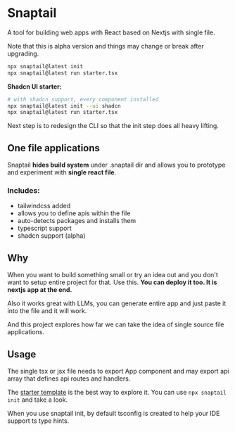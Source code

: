 # Snaptail

A tool for building web apps with React based on Nextjs with single file.

Note that this is alpha version and things may change or break after upgrading.

```sh
npx snaptail@latest init
npx snaptail@latest run starter.tsx
```

**Shadcn UI starter:**

```sh
# with shadcn support, every component installed
npx snaptail@latest init --ui shadcn
npx snaptail@latest run starter.tsx
```

Next step is to redesign the CLI so that the init step does all heavy lifting.

## One file applications

Snaptail **hides build system** under .snaptail dir and allows you to prototype and experiment with **single react file**.

### Includes:

- tailwindcss added
- allows you to define apis within the file
- auto-detects packages and installs them
- typescript support
- shadcn support (alpha)

## Why

When you want to build something small or try an idea out and you don't want to setup entire project for that. Use this. **You can deploy it too. It is nextjs app at the end.**

Also it works great with LLMs, you can generate entire app and just paste it into the file and it will work.

And this project explores how far we can take the idea of single source file applications.

## Usage

The single tsx or jsx file needs to export App component and may export api array that defines api routes and handlers.

The [starter template](./templates/next/starter.tsx) is the best way to explore it. You can use `npx snaptail init` and take a look.

When you use snaptail init, by default tsconfig is created to help your IDE support ts type hints.
